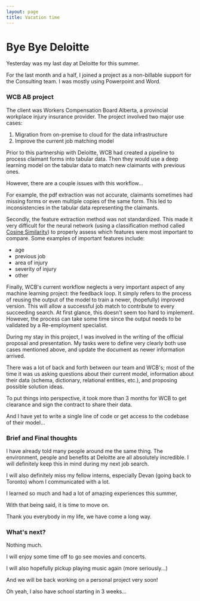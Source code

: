 ```yaml
---
layout: page
title: Vacation time
---
```


# Bye Bye Deloitte

Yesterday was my last day at Deloitte for this summer.

For the last month and a half, I joined a project as a non-billable support for the Consulting team. I was mostly using Powerpoint and Word.

### WCB AB project

The client was Workers Compensation Board Alberta, a provincial workplace injury insurance provider. The project involved two major use cases:
1. Migration from on-premise to cloud for the data infrastructure
2. Improve the current job matching model

Prior to this partnership with Deloitte, WCB had created a pipeline to process claimant forms into tabular data. Then they would use a deep learning model on the tabular data to match new claimants with previous ones. 

However, there are a couple issues with this workflow... 

For example, the pdf extraction was not accurate, claimants sometimes had missing forms or even multiple copies of the same form. This led to inconsistencies in the tabular data representing the claimants. 

Secondly, the feature extraction method was not standardized. This made it very difficult for the neural network (using a classification method called [Cosine Similarity](https://en.wikipedia.org/wiki/Cosine_similarity)) to properly assess which features were most important to compare. Some examples of important features include:

- age
- previous job
- area of injury
- severity of injury
- other

Finally, WCB's current workflow neglects a very important aspect of any machine learning project: the feedback loop. It simply refers to the process of reusing the output of the model to train a newer, (hopefully) improved version.
This will allow a successful job match to contribute to every succeeding search. At first glance, this doesn't seem too hard to implement. However, the process can take some time since the output needs to be validated by a Re-employment specialist. 

During my stay in this project, I was involved in the writing of the official proposal and presentation. My tasks were to define very clearly both use cases mentioned above, and update the document as newer information arrived. 

There was a lot of back and forth between our team and WCB's; most of the time it was us asking questions about their current model, information about their data (schema, dictionary, relational entities, etc.), and proposing possible solution ideas. 

To put things into perspective, it took more than 3 months for WCB to get clearance and sign the contract to share their data.

And I have yet to write a single line of code or get access to the codebase of their model...
 
### Brief and Final thoughts

I have already told many people around me the same thing. The environment, people and benefits at Deloitte are all absolutely incredible. I will definitely keep this in mind during my next job search. 

I will also definitely miss my fellow interns, especially Devan (going back to Toronto) whom I communicated with a lot. 

I learned so much and had a lot of amazing experiences this summer, 

With that being said, it is time to move on.

Thank you everybody in my life, we have come a long way. 

### What's next? 

Nothing much.

I will enjoy some time off to go see movies and concerts. 

I will also hopefully pickup playing music again (more seriously...)

And we will be back working on a personal project very soon!

Oh yeah, I also have school starting in 3 weeks...

